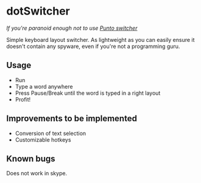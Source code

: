 dotSwitcher
===========
*If you're paranoid enough not to use [Punto switcher](http://punto.yandex.ru "closed source software")*

Simple keyboard layout switcher. As lightweight as you can easily ensure it doesn't contain any spyware, even if you're not a programming guru.

Usage
-----
* Run
* Type a word anywhere
* Press Pause/Break until the word is typed in a right layout
* Profit!

Improvements to be implemented
------------------------------
* Conversion of text selection
* Customizable hotkeys

Known bugs
----------
Does not work in skype.